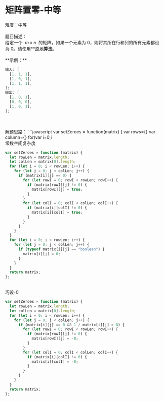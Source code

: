 # 矩阵置零-中等

难度：中等<br />
<br />题目描述：<br />给定一个  *m* x *n*  的矩阵，如果一个元素为 0，则将其所在行和列的所有元素都设为 0。请使用**[原地](http://baike.baidu.com/item/%E5%8E%9F%E5%9C%B0%E7%AE%97%E6%B3%95)**算法**。**<br />**<br />**示例：\*\*

```javascript
输入: [
  [1, 1, 1],
  [1, 0, 1],
  [1, 1, 1],
];
输出: [
  [1, 0, 1],
  [0, 0, 0],
  [1, 0, 1],
];
```

<br />
<br />解题思路：
```javascript
var setZeroes = function(matrix) {
  var rows={}
  var column={}
  for(var i=0;i<matrix.length;i++)
    for(var j=0;j<matrix[0].length;j++){
      if(matrix[i][j]==0){
        rows[i]=false
        column[j]=false
      }
    }
  for(var i=0;i<matrix.length;i++)
    for(var j=0;j<matrix[0].length;j++){
      if((rows[i]==false)||(column[j]==false))
        matrix[i][j]=0
    }
};
```

<br />常数空间复杂度

```javascript
var setZeroes = function (matrix) {
  let rowLen = matrix.length;
  let colLen = matrix[0].length;
  for (let i = 0; i < rowLen; i++) {
    for (let j = 0; j < colLen; j++) {
      if (matrix[i][j] == 0) {
        for (let rowI = 0; rowI < rowLen; rowI++) {
          if (matrix[rowI][j] != 0) {
            matrix[rowI][j] = true;
          }
        }
        for (let colI = 0; colI < colLen; colI++) {
          if (matrix[i][colI] != 0) {
            matrix[i][colI] = true;
          }
        }
      }
    }
  }
  for (let i = 0; i < rowLen; i++) {
    for (let j = 0; j < colLen; j++) {
      if (typeof matrix[i][j] == "boolean") {
        matrix[i][j] = 0;
      }
    }
  }
  return matrix;
};
```

<br />巧设-0

```javascript
var setZeroes = function (matrix) {
  let rowLen = matrix.length;
  let colLen = matrix[0].length;
  for (let i = 0; i < rowLen; i++) {
    for (let j = 0; j < colLen; j++) {
      if (matrix[i][j] == 0 && 1 / matrix[i][j] > 0) {
        for (let rowI = 0; rowI < rowLen; rowI++) {
          if (matrix[rowI][j] != 0) {
            matrix[rowI][j] = -0;
          }
        }
        for (let colI = 0; colI < colLen; colI++) {
          if (matrix[i][colI] != 0) {
            matrix[i][colI] = -0;
          }
        }
      }
    }
  }
  return matrix;
};
```
